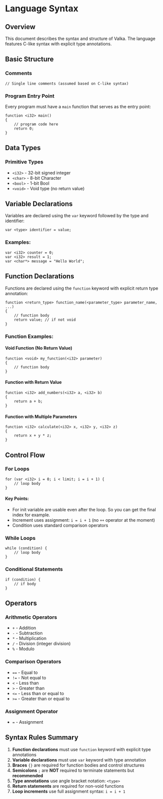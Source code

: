 # Language Syntax

## Overview

This document describes the syntax and structure of Valka. The language features C-like syntax with explicit type annotations.

## Basic Structure

### Comments
```
// Single line comments (assumed based on C-like syntax)
```

### Program Entry Point
Every program must have a `main` function that serves as the entry point:
```
function <i32> main()
{
    // program code here
    return 0;
}
```

## Data Types

### Primitive Types
- `<i32>` - 32-bit signed integer
- `<char>` - 8-bit Character
- `<bool>` - 1-bit Bool
- `<void>` - Void type (no return value)

## Variable Declarations

Variables are declared using the `var` keyword followed by the type and identifier:

```
var <type> identifier = value;
```

### Examples:
```
var <i32> counter = 0;
var <i32> result = 1;
var <char*> message = "Hello World";
```

## Function Declarations

Functions are declared using the `function` keyword with explicit return type annotation:

```
function <return_type> function_name(<parameter_type> parameter_name, ...)
{
    // function body
    return value; // if not void
}
```

### Function Examples:

#### Void Function (No Return Value)
```
function <void> my_function(<i32> parameter)
{
    // function body
}
```

#### Function with Return Value
```
function <i32> add_numbers(<i32> a, <i32> b)
{
    return a + b;
}
```

#### Function with Multiple Parameters
```
function <i32> calculate(<i32> x, <i32> y, <i32> z)
{
    return x + y * z;
}
```

## Control Flow

### For Loops
```
for (var <i32> i = 0; i < limit; i = i + 1) {
    // loop body
}
```

#### Key Points:
- For init variable are usable even after the loop. So you can get the final index for example.
- Increment uses assignment: `i = i + 1` (no `++` operator at the moment)
- Condition uses standard comparison operators

### While Loops
```
while (condition) {
    // loop body
}
```

### Conditional Statements
```
if (condition) {
    // if body
}
```

## Operators

### Arithmetic Operators
- `+` - Addition
- `-` - Subtraction
- `*` - Multiplication
- `/` - Division (integer division)
- `%` - Modulo

### Comparison Operators
- `==` - Equal to
- `!=` - Not equal to
- `<` - Less than
- `>` - Greater than
- `<=` - Less than or equal to
- `>=` - Greater than or equal to

### Assignment Operator
- `=` - Assignment

## Syntax Rules Summary

1. **Function declarations** must use `function` keyword with explicit type annotations
2. **Variable declarations** must use `var` keyword with type annotation
3. **Braces** `{}` are required for function bodies and control structures
4. **Semicolons** `;` are **NOT** required to terminate statements but **recommended**
5. **Type annotations** use angle bracket notation: `<type>`
6. **Return statements** are required for non-void functions
7. **Loop increments** use full assignment syntax: `i = i + 1`
